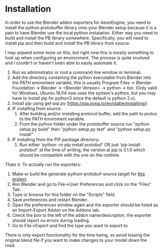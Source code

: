 Installation
===========

In order to use the Blender addon exporters for AeonEngine, you need to install the python protobuffer library onto your Blender setup because it is a pain to have Blender use the local python instalation. Either way you need to build and install the PB library somewhere.
Specifically, you will need to install pip and then build and install the PB library from source.

I may expand some more on this, but right now this is mostly something to look up when configuring an environment. The process is quite involved and I couldn't or haven't been able to easily automate it.

1. Run as administrator or root a command line window or terminal.
2. Add the directory containing the python executable from Blender into the PATH enviroment variable, this is usually Program Files -> Blender Foundation -> Blender -> &lt;Blender Version&gt; -> python -> bin. (Only valid for Windows, Ubuntu 16.04 now uses the system's python, but you may have to install pip for python3 since the default is python 2.x).
3. Install pip using get-pip.py (https://pip.pypa.io/en/stable/installing/)
4. IF installing from source:
    1. After building and/or installing protocol buffer, add the path to protoc to the PATH enviroment variable.
    2. From the python folder under the protobuffer source run "python setup.py build" then "python setup.py test" and "python setup.py install"
5. IF installing from the PIP package directory:
    1. Run either 'python -m pip install protobuf' OR just 'pip install protobuf' at the time of writing, the version at pip is 3.1.0 which should be compatible with the one on the runtime.

Thats it. To actually run the exporters:

1. Make or build the generate-python-protobuf-source target for [this project](https://github.com/AeonGames/AeonEngine).
2. Run Blender and go to File->User Preferences and click on the "Files" Tab.
3. Type or browse for this folder on the "Scripts" field.
4. Save preferences and restart Blender.
5. Open the preferences window again and the exporter should be listed as an Import-Export Addon on the Addons tab.
6. Check the box to the left of the addon name/description, the exporter should report no errors during loading.
7. Go to File->Export and find the type you want to export to.

There is only export functionality for the time being, so avoid lossing the original blend file if you want to make changes to your model down the road.
